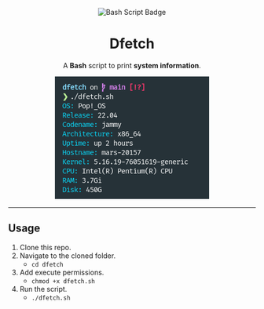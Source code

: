 <div align=center>

![Bash Script Badge](https://img.shields.io/badge/Shell_Script-121011?style=for-the-badge&logo=gnu-bash&logoColor=white)

# Dfetch
A **Bash** script to print **system information**.

![Demo](./Assets/Demo.png)

<hr>

</div>

## Usage
1. Clone this repo.
2. Navigate to the cloned folder.
    - `cd dfetch`
3. Add execute permissions.
    - `chmod +x dfetch.sh`
4. Run the script.
    - `./dfetch.sh`
